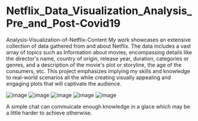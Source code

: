# Netflix_Data_Visualization_Analysis_Pre_and_Post-Covid19
Analysis-Visualization-of-Netflix-Content
My work showcases an extensive collection of data gathered from and about Netflix. The data includes a vast array of topics such as Information about movies, encompassing details like the director's name, country of origin, release year, duration, categories or genres, and a description of the movie's plot or storyline, the age of the consumers, etc. This project emphasizes implying my skills and knowledge to real-world scenarios all the while creating visually appealing and engaging plots that will captivate the audience.

![image](https://github.com/MoSaadSarf/Netflix_Data_Visualization_Analysis_Pre_and_Post-Covid19/assets/133058147/2b872a0e-e1a4-448b-a2c2-ae3ca5056df2)
![image](https://github.com/MoSaadSarf/Netflix_Data_Visualization_Analysis_Pre_and_Post-Covid19/assets/133058147/75e7367b-7a2c-4253-b53d-bc10619570ab)
![image](https://github.com/MoSaadSarf/Netflix_Data_Visualization_Analysis_Pre_and_Post-Covid19/assets/133058147/348c5c8e-d142-4ce2-bfe4-fb2dc98554a5)
![image](https://github.com/MoSaadSarf/Netflix_Data_Visualization_Analysis_Pre_and_Post-Covid19/assets/133058147/ecc93191-7b6b-4a02-b2dc-733f8d6b7d05)
![image](https://github.com/MoSaadSarf/Netflix_Data_Visualization_Analysis_Pre_and_Post-Covid19/assets/133058147/5fb7d3bb-dc3e-4ab4-9588-c7f2315aa5a6)



A simple chat can commuicate enough knowledge in a glace which may be a little harder to achieve otherwise.
